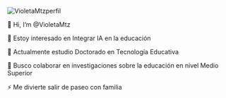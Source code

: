 ![VioletaMtzperfil](https://github.com/VioletaMtz/VioletaMtz/assets/163678264/26af6f6f-e00c-4cf4-8dfc-06513f403762)


👋 Hi, I’m @VioletaMtz

👀 Estoy interesado en Integrar IA en la educación

🌱 Actualmente estudio Doctorado en Tecnología Educativa

💞️ Busco colaborar en investigaciones sobre la educación en nivel Medio Superior

⚡ Me divierte salir de paseo con familia

<!---
VioletaMtz/VioletaMtz is a ✨ special ✨ repository because its `README.md` (this file) appears on your GitHub profile.
You can click the Preview link to take a look at your changes.
--->
